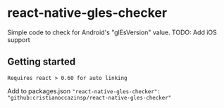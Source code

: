 # react-native-gles-checker


Simple code to check for Android's "glEsVersion" value.
TODO: Add iOS support


## Getting started


`Requires react > 0.60 for auto linking`

Add to packages.json
`"react-native-gles-checker": "github:cristianoccazinsp/react-native-gles-checker"`


